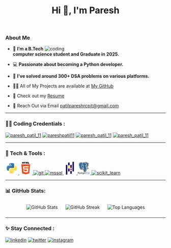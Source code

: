 <h1 align="center">Hi 👋, I'm Paresh<span style="animation: blink-caret 1s step-end infinite;"></span></h1>
<br/>   
     
<h3 align="left">About Me</h3>
<img align="right" alt="coding" width="380" src="https://cdn.openart.ai/published/yFa3D8dZlShILMLMygbl/lBW7W9WR_-HQZ_raw.jpg">

- 🔭 **I’m a B.Tech computer science student and Graduate in 2025.**

- 💻 **Passionate about becoming a Python developer.**
- 👯 **I’ve solved around 300+ DSA problems on various platforms.**  
- 👨‍💻 All of My Projects are available at [My GitHub](https://github.com/Paresh-Patil-11?tab=repositories)
- 📄 Check out my [Resume](https://drive.google.com/file/d/1SSesY8HEH2aFt4Y3aKpk60BDd1wc9WgO/view?usp=drive_link)
- 📩 Reach Out via Email patilpareshrcpit@gmail.com
<hr>

<h3 align="left">👨‍💻 Coding Credentials :</h3>
<p align="left">
<a href="https://www.leetcode.com/paresh_patil_11" target="blank"><img align="center" src="https://raw.githubusercontent.com/rahuldkjain/github-profile-readme-generator/master/src/images/icons/Social/leet-code.svg" alt="paresh_patil_11" height="30" width="40" /></a>
<a href="https://auth.geeksforgeeks.org/user/pareshpatil11" target="blank"><img align="center" src="https://raw.githubusercontent.com/rahuldkjain/github-profile-readme-generator/master/src/images/icons/Social/geeks-for-geeks.svg" alt="pareshpatil11" height="30" width="40" /></a>
<a href="https://www.hackerrank.com/paresh_patil_11" target="blank"><img align="center" src="https://raw.githubusercontent.com/rahuldkjain/github-profile-readme-generator/master/src/images/icons/Social/hackerrank.svg" alt="paresh_patil_11" height="30" width="40" /></a>
<a href="https://www.codechef.com/users/pareshpatil11" target="blank"><img align="center" src="https://raw.githubusercontent.com/rahuldkjain/github-profile-readme-generator/master/src/images/icons/Social/codechef.svg" alt="paresh_patil_11" height="30" width="40" /></a>
</p>

<hr>

<h3 align="left">🧩 Tech & Tools :</h3>
<p align="left">
<a href="https://www.python.org" target="_blank" rel="noreferrer"> <img src="https://raw.githubusercontent.com/devicons/devicon/master/icons/python/python-original.svg" alt="python" width="40" height="40"/> </a>
<a href="https://www.w3.org/html/" target="_blank" rel="noreferrer"> <img src="https://raw.githubusercontent.com/devicons/devicon/master/icons/html5/html5-original-wordmark.svg" alt="html5" width="40" height="40"/> </a>
<a href="https://git-scm.com/" target="_blank" rel="noreferrer"> <img src="https://www.vectorlogo.zone/logos/git-scm/git-scm-icon.svg" alt="git" width="40" height="40"/> </a>
<a href="https://www.microsoft.com/en-us/sql-server" target="_blank" rel="noreferrer"> <img src="https://www.svgrepo.com/show/303229/microsoft-sql-server-logo.svg" alt="mssql" width="40" height="40"/> </a>
<a href="https://pandas.pydata.org/" target="_blank" rel="noreferrer"> <img src="https://raw.githubusercontent.com/devicons/devicon/2ae2a900d2f041da66e950e4d48052658d850630/icons/pandas/pandas-original.svg" alt="pandas" width="40" height="40"/> </a>
<a href="https://www.postgresql.org" target="_blank" rel="noreferrer"> <img src="https://raw.githubusercontent.com/devicons/devicon/master/icons/postgresql/postgresql-original-wordmark.svg" alt="postgresql" width="40" height="40"/> </a>
<a href="https://scikit-learn.org/" target="_blank" rel="noreferrer"> <img src="https://upload.wikimedia.org/wikipedia/commons/0/05/Scikit_learn_logo_small.svg" alt="scikit_learn" width="40" height="40"/> </a>
</p>

<hr>

<h3>📊 GitHub Stats:</h3>
<div align="center">
    <img src="https://github-readme-stats.vercel.app/api?username=paresh-patil-11&show_icons=true&locale=en&theme=radical" alt="GitHub Stats" width="397" height="197" style="margin: 10px;"/>
    <img src="https://github-readme-streak-stats.herokuapp.com/?user=paresh-patil-11&theme=radical" alt="GitHub Streak" width="405" height="203" style="margin: 10px;"/>
    <img src="https://github-readme-stats.vercel.app/api/top-langs?username=paresh-patil-11&show_icons=true&locale=en&layout=compact&theme=radical" alt="Top Languages" width="300" height="150" style="margin: 10px;"/>
</div>

<hr>

<h3 align="left">✨ Stay Connected :</h3>
<p align="left">
<a href="https://linkedin.com/in/pareshpatil11" target="blank"><img align="center" src="https://raw.githubusercontent.com/rahuldkjain/github-profile-readme-generator/master/src/images/icons/Social/linked-in-alt.svg" alt="linkedin" height="30" width="40" /></a>
<a href="https://x.com/pareshpatil_11" target="blank"><img align="center" src="https://raw.githubusercontent.com/rahuldkjain/github-profile-readme-generator/master/src/images/icons/Social/twitter.svg" alt="twitter" height="30" width="40" /></a>
<a href="https://instagram.com/paresh_.11" target="blank"><img align="center" src="https://raw.githubusercontent.com/rahuldkjain/github-profile-readme-generator/master/src/images/icons/Social/instagram.svg" alt="instagram" height="30" width="40" /></a>
</p>
